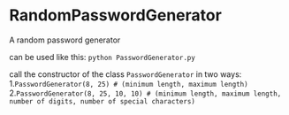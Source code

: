# RandomPasswordGenerator
A random password generator 

can be used like this: `python PasswordGenerator.py`

call the constructor of the class `PasswordGenerator` in two ways:
  1.`PasswordGenerator(8, 25) # (minimum length, maximum length)`
  2.`PasswordGenerator(8, 25, 10, 10) # (minimum length, maximum length, number of digits, number of special characters)`
